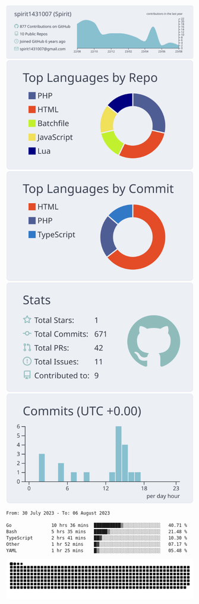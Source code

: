 [![](https://raw.githubusercontent.com/spirit1431007/spirit1431007/master/profile-summary-card-output/nord_bright/0-profile-details.svg)](https://git.io/spiritx)
[![](https://raw.githubusercontent.com/spirit1431007/spirit1431007/master/profile-summary-card-output/nord_bright/1-repos-per-language.svg)](https://git.io/spiritx) [![](https://raw.githubusercontent.com/spirit1431007/spirit1431007/master/profile-summary-card-output/nord_bright/2-most-commit-language.svg)](https://git.io/spiritx)
[![](https://raw.githubusercontent.com/spirit1431007/spirit1431007/master/profile-summary-card-output/nord_bright/3-stats.svg)](https://git.io/spiritx) [![](https://raw.githubusercontent.com/spirit1431007/spirit1431007/master/profile-summary-card-output/nord_bright/4-productive-time.svg)](https://git.io/spiritx)

<!--START_SECTION:waka-->

```txt
From: 30 July 2023 - To: 06 August 2023

Go               10 hrs 36 mins  ██████████▒░░░░░░░░░░░░░░   40.71 %
Bash             5 hrs 35 mins   █████▒░░░░░░░░░░░░░░░░░░░   21.48 %
TypeScript       2 hrs 41 mins   ██▓░░░░░░░░░░░░░░░░░░░░░░   10.30 %
Other            1 hr 52 mins    █▓░░░░░░░░░░░░░░░░░░░░░░░   07.17 %
YAML             1 hr 25 mins    █▒░░░░░░░░░░░░░░░░░░░░░░░   05.48 %
```

<!--END_SECTION:waka-->

![contribution](https://github.com/spirit1431007/spirit1431007/blob/output/github-contribution-grid-snake.svg)
